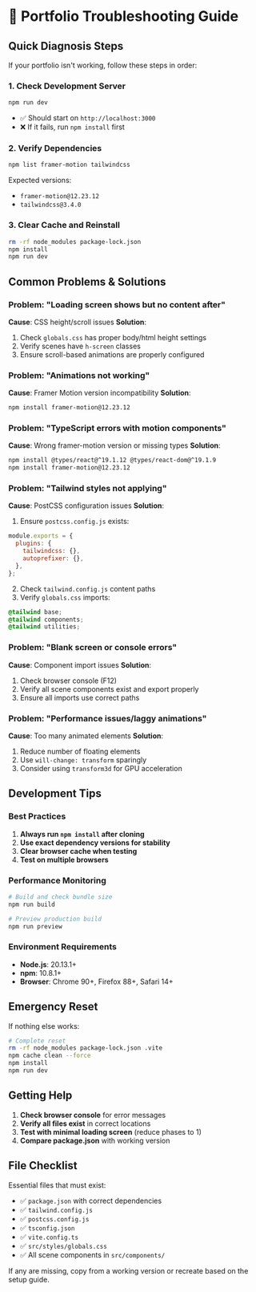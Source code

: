 # 🔧 Portfolio Troubleshooting Guide

## Quick Diagnosis Steps

If your portfolio isn't working, follow these steps in order:

### 1. Check Development Server

```bash
npm run dev
```

- ✅ Should start on `http://localhost:3000`
- ❌ If it fails, run `npm install` first

### 2. Verify Dependencies

```bash
npm list framer-motion tailwindcss
```

Expected versions:

- `framer-motion@12.23.12`
- `tailwindcss@3.4.0`

### 3. Clear Cache and Reinstall

```bash
rm -rf node_modules package-lock.json
npm install
npm run dev
```

## Common Problems & Solutions

### Problem: "Loading screen shows but no content after"

**Cause**: CSS height/scroll issues
**Solution**:

1. Check `globals.css` has proper body/html height settings
2. Verify scenes have `h-screen` classes
3. Ensure scroll-based animations are properly configured

### Problem: "Animations not working"

**Cause**: Framer Motion version incompatibility
**Solution**:

```bash
npm install framer-motion@12.23.12
```

### Problem: "TypeScript errors with motion components"

**Cause**: Wrong framer-motion version or missing types
**Solution**:

```bash
npm install @types/react@^19.1.12 @types/react-dom@^19.1.9
npm install framer-motion@12.23.12
```

### Problem: "Tailwind styles not applying"

**Cause**: PostCSS configuration issues
**Solution**:

1. Ensure `postcss.config.js` exists:

```js
module.exports = {
  plugins: {
    tailwindcss: {},
    autoprefixer: {},
  },
};
```

2. Check `tailwind.config.js` content paths
3. Verify `globals.css` imports:

```css
@tailwind base;
@tailwind components;
@tailwind utilities;
```

### Problem: "Blank screen or console errors"

**Cause**: Component import issues
**Solution**:

1. Check browser console (F12)
2. Verify all scene components exist and export properly
3. Ensure all imports use correct paths

### Problem: "Performance issues/laggy animations"

**Cause**: Too many animated elements
**Solution**:

1. Reduce number of floating elements
2. Use `will-change: transform` sparingly
3. Consider using `transform3d` for GPU acceleration

## Development Tips

### Best Practices

1. **Always run `npm install` after cloning**
2. **Use exact dependency versions for stability**
3. **Clear browser cache when testing**
4. **Test on multiple browsers**

### Performance Monitoring

```bash
# Build and check bundle size
npm run build

# Preview production build
npm run preview
```

### Environment Requirements

- **Node.js**: 20.13.1+
- **npm**: 10.8.1+
- **Browser**: Chrome 90+, Firefox 88+, Safari 14+

## Emergency Reset

If nothing else works:

```bash
# Complete reset
rm -rf node_modules package-lock.json .vite
npm cache clean --force
npm install
npm run dev
```

## Getting Help

1. **Check browser console** for error messages
2. **Verify all files exist** in correct locations
3. **Test with minimal loading screen** (reduce phases to 1)
4. **Compare package.json** with working version

## File Checklist

Essential files that must exist:

- ✅ `package.json` with correct dependencies
- ✅ `tailwind.config.js`
- ✅ `postcss.config.js`
- ✅ `tsconfig.json`
- ✅ `vite.config.ts`
- ✅ `src/styles/globals.css`
- ✅ All scene components in `src/components/`

If any are missing, copy from a working version or recreate based on the setup guide.
